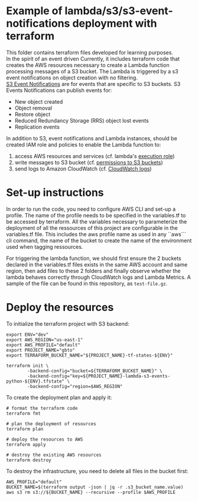 # Example of lambda/s3/s3-event-notifications deployment with terraform

This folder contains terraform files developed for learning purposes. <br>
In the spirit of an event driven
Currently, it includes terraform code that creates the AWS resources necessary to create a Lambda function processing messages of a S3 bucket. The Lambda is triggered by a s3 event notifications on object creation with no filtering. <br>
[S3 Event Notifications](https://docs.aws.amazon.com/AmazonS3/latest/userguide/NotificationHowTo.html) are for events that are specific to S3 buckets. S3 Events Notifications can publish events for:

- New object created
- Object removal
- Restore object
- Reduced Redundancy Storage (RRS) object lost events
- Replication events

In addition to S3, event notifications and Lambda instances, should be created IAM role and policies to enable the Lambda function to:

1. access AWS resources and services (cf. lambda's [execution role](https://docs.aws.amazon.com/lambda/latest/dg/lambda-intro-execution-role.html))
2. write messages to S3 bucket (cf. [permissions to S3 buckets](https://docs.aws.amazon.com/IAM/latest/UserGuide/reference_policies_examples_s3_rw-bucket.html))
3. send logs to Amazon CloudWatch (cf. [CloudWatch logs](https://docs.aws.amazon.com/lambda/latest/dg/monitoring-cloudwatchlogs.html))

# Set-up instructions

In order to run the code, you need to configure AWS CLI and set-up a profile. The name of the profile needs to be specified in the variables.tf to be accessed by terraform. All the variables necessary to parameterize the deployment of all the ressources of this project are configurable in the variables.tf file. This includes the aws profile name as used in any ``aws``` cli command, the name of the bucket to create the name of the environment used when tagging ressources.

For triggering the lambda function, we should first ensure the 2 buckets declared in the variables.tf files exists in the same AWS account and same region, then add files to these 2 folders and finally observe whether the lambda behaves correctly through CloudWatch logs and Lambda Metrics. A sample of the file can be found in this repository, as `test-file.gz`.

# Deploy the resources

To initialize the terraform project with S3 backend:

```
export ENV="dev"
export AWS_REGION="us-east-1"
export AWS_PROFILE="default"
export PROJECT_NAME="gbto"
export TERRAFORM_BUCKET_NAME="${PROJECT_NAME}-tf-states-${ENV}"

terraform init \
        -backend-config="bucket=${TERRAFORM_BUCKET_NAME}" \
        -backend-config="key=${PROJECT_NAME}-lambda-s3-events-python-${ENV}.tfstate" \
        -backend-config="region=$AWS_REGION"
```

To create the deployment plan and apply it:

```
# format the terraform code
terraform fmt

# plan the deployment of resources
terraform plan

# deploy the resources to AWS
terraform apply

# destroy the existing AWS resources
terraform destroy
```

To destroy the infrastructure, you need to delete all files in the bucket first:

```
AWS_PROFILE="default"
BUCKET_NAME=$(terraform output -json | jq -r .s3_bucket_name.value)
aws s3 rm s3://${BUCKET_NAME} --recursive --profile $AWS_PROFILE
```
